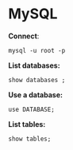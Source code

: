 # MySQL

**Connect**:
```
mysql -u root -p
```

**List databases:**
```
show databases ;
```

**Use a database:**
```
use DATABASE;
```

**List tables:**
```
show tables;
```
